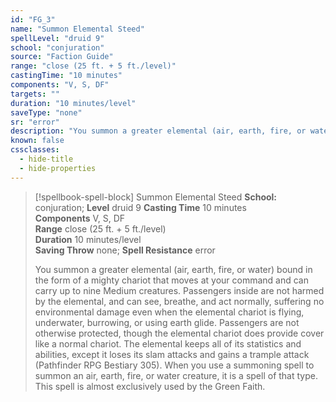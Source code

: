 ```yaml
---
id: "FG_3"
name: "Summon Elemental Steed"
spellLevel: "druid 9"
school: "conjuration"
source: "Faction Guide"
range: "close (25 ft. + 5 ft./level)"
castingTime: "10 minutes"
components: "V, S, DF"
targets: ""
duration: "10 minutes/level"
saveType: "none"
sr: "error"
description: "You summon a greater elemental (air, earth, fire, or water) bound in the form of a mighty chariot that moves at your command and can carry up to nine Medium creatures.  Passengers inside are not harmed by the elemental, and can see, breathe, and act normally, suffering no environmental damage even when the elemental chariot is flying, underwater, burrowing, or using earth glide. Passengers are not otherwise protected, though the elemental chariot does provide cover like a normal chariot.  The elemental keeps all of its statistics and abilities, except it loses its slam attacks and gains a trample attack (Pathfinder RPG Bestiary 305).  When you use a summoning spell to summon an air, earth, fire, or water creature, it is a spell of that type.  This spell is almost exclusively used by the Green Faith."
known: false
cssclasses:
  - hide-title
  - hide-properties
---
```


> [!spellbook-spell-block] Summon Elemental Steed
> **School:** conjuration; **Level** druid 9
> **Casting Time** 10 minutes  
> **Components** V, S, DF  
> **Range** close (25 ft. + 5 ft./level)  
> **Duration** 10 minutes/level  
> **Saving Throw** none; **Spell Resistance** error
> 
> You summon a greater elemental (air, earth, fire, or water) bound in the form of a mighty chariot that moves at your command and can carry up to nine Medium creatures.  Passengers inside are not harmed by the elemental, and can see, breathe, and act normally, suffering no environmental damage even when the elemental chariot is flying, underwater, burrowing, or using earth glide. Passengers are not otherwise protected, though the elemental chariot does provide cover like a normal chariot.  The elemental keeps all of its statistics and abilities, except it loses its slam attacks and gains a trample attack (Pathfinder RPG Bestiary 305).  When you use a summoning spell to summon an air, earth, fire, or water creature, it is a spell of that type.  This spell is almost exclusively used by the Green Faith.